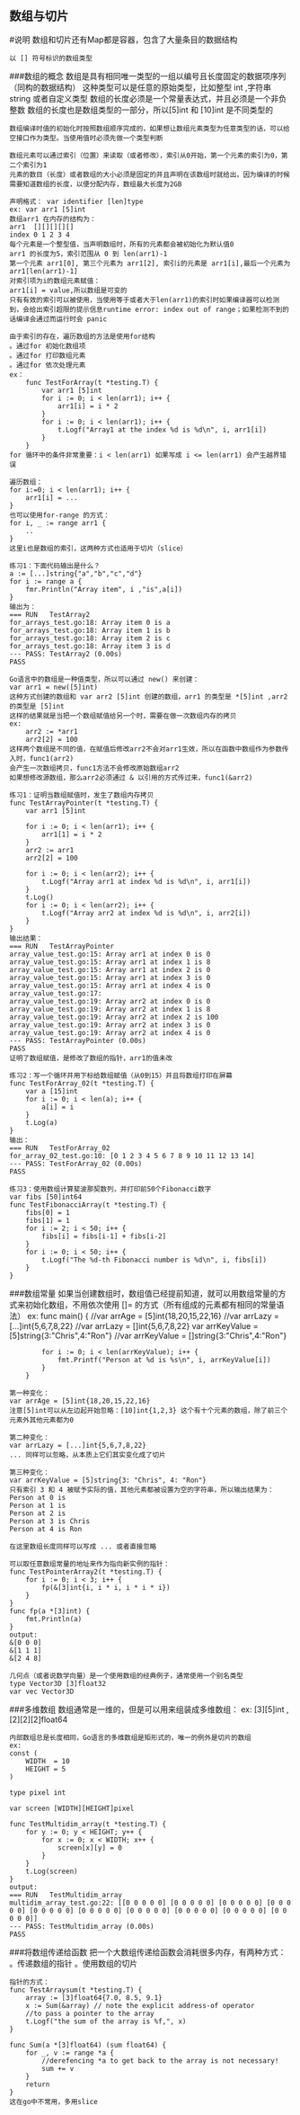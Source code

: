 数组与切片
-
#说明
    数组和切片还有Map都是容器，包含了大量条目的数据结构
    
    以 [] 符号标识的数组类型

###数组的概念
    数组是具有相同唯一类型的一组以编号且长度固定的数据项序列（同构的数据结构）
    这种类型可以是任意的原始类型，比如整型 int ,字符串 string 或者自定义类型
    数组的长度必须是一个常量表达式，并且必须是一个非负整数
    数组的长度也是数组类型的一部分，所以[5]int 和 [10]int 是不同类型的
    
    数组编译时值的初始化时按照数组顺序完成的，如果想让数组元素类型为任意类型的话，可以给空接口作为类型。当使用值时必须先做一个类型判断

    数组元素可以通过索引（位置）来读取（或者修改），索引从0开始，第一个元素的索引为0，第二个索引为1
    元素的数目（长度）或者数组的大小必须是固定的并且声明在该数组时就给出，因为编译的时候需要知道数组的长度，以便分配内存，数组最大长度为2GB

    声明格式： var identifier [len]type
    ex: var arr1 [5]int
    数组arr1 在内存的结构为：
    arr1  [][][][][]
    index 0 1 2 3 4
    每个元素是一个整型值，当声明数组时，所有的元素都会被初始化为默认值0
    arr1 的长度为5，索引范围从 0 到 len(arr1)-1
    第一个元素 arr1[0], 第三个元素为 arr1[2], 索引i的元素是 arr1[i],最后一个元素为arr1[len(arr1)-1]
    对索引项为i的数组元素赋值：
    arr1[i] = value,所以数组是可变的
    只有有效的索引可以被使用，当使用等于或者大于len(arr1)的索引时如果编译器可以检测到，会给出索引超限的提示信息runtime error: index out of range；如果检测不到的话编译会通过而运行时会 panic
    
    由于索引的存在，遍历数组的方法是使用for结构
    。通过for 初始化数组项
    。通过for 打印数组元素
    。通过for 依次处理元素
    ex：
        func TestForArray(t *testing.T) {
	        var arr1 [5]int
	        for i := 0; i < len(arr1); i++ {
		        arr1[i] = i * 2
	        }
	        for i := 0; i < len(arr1); i++ {
		        t.Logf("Array1 at the index %d is %d\n", i, arr1[i])
	        }
        }
    for 循环中的条件非常重要：i < len(arr1) 如果写成 i <= len(arr1) 会产生越界错误

    遍历数组：
    for i:=0; i < len(arr1); i++ {
        arr1[i] = ...
    }
    也可以使用for-range 的方式：
    for i, _ := range arr1 {
        ..
    }
    这里i也是数组的索引，这两种方式也适用于切片（slice）
    
    练习1：下面代码输出是什么？
    a := [...]string{"a","b","c","d"}
    for i := range a {
        fmr.Println("Array item", i ,"is",a[i])
    }
    输出为：
    === RUN   TestArray2
    for_arrays_test.go:18: Array item 0 is a
    for_arrays_test.go:18: Array item 1 is b
    for_arrays_test.go:18: Array item 2 is c
    for_arrays_test.go:18: Array item 3 is d
    --- PASS: TestArray2 (0.00s)
    PASS
    
    Go语言中的数组是一种值类型，所以可以通过 new() 来创建：
    var arr1 = new([5]int) 
    这种方式创建的数组和 var arr2 [5]int 创建的数组，arr1 的类型是 *[5]int ,arr2 的类型是 [5]int
    这样的结果就是当把一个数组赋值给另一个时，需要在做一次数组内存的拷贝 
    ex:     
        arr2 := *arr1
        arr2[2] = 100
    这样两个数组是不同的值，在赋值后修改arr2不会对arr1生效，所以在函数中数组作为参数传入时，func1(arr2) 
    会产生一次数组拷贝，func1方法不会修改原始数组arr2
    如果想修改源数组，那么arr2必须通过 & 以引用的方式传过来，func1(&arr2)
    
    练习1：证明当数组赋值时，发生了数组内存拷贝  
    func TestArrayPointer(t *testing.T) {
	    var arr1 [5]int

	    for i := 0; i < len(arr1); i++ {
		    arr1[1] = i * 2
	    }
	    arr2 := arr1
	    arr2[2] = 100

	    for i := 0; i < len(arr2); i++ {
		    t.Logf("Array arr1 at index %d is %d\n", i, arr1[i])
	    }
	    t.Log()
	    for i := 0; i < len(arr2); i++ {
		    t.Logf("Array arr2 at index %d is %d\n", i, arr2[i])
	    }
    }
    输出结果：
    === RUN   TestArrayPointer
    array_value_test.go:15: Array arr1 at index 0 is 0
    array_value_test.go:15: Array arr1 at index 1 is 8
    array_value_test.go:15: Array arr1 at index 2 is 0
    array_value_test.go:15: Array arr1 at index 3 is 0
    array_value_test.go:15: Array arr1 at index 4 is 0
    array_value_test.go:17: 
    array_value_test.go:19: Array arr2 at index 0 is 0
    array_value_test.go:19: Array arr2 at index 1 is 8
    array_value_test.go:19: Array arr2 at index 2 is 100
    array_value_test.go:19: Array arr2 at index 3 is 0
    array_value_test.go:19: Array arr2 at index 4 is 0
    --- PASS: TestArrayPointer (0.00s)
    PASS
    证明了数组赋值，是修改了数组的指针，arr1的值未改

    练习2：写一个循环并用下标给数组赋值（从0到15）并且将数组打印在屏幕
    func TestForArray_02(t *testing.T) {
	    var a [15]int
	    for i := 0; i < len(a); i++ {
		    a[i] = i
	    }
	    t.Log(a)
    }
    输出：
    === RUN   TestForArray_02
    for_array_02_test.go:10: [0 1 2 3 4 5 6 7 8 9 10 11 12 13 14]
    --- PASS: TestForArray_02 (0.00s)
    PASS

    练习3：使用数组计算斐波那契数列，并打印前50个Fibonacci数字
    var fibs [50]int64
    func TestFibonacciArray(t *testing.T) {
	    fibs[0] = 1
	    fibs[1] = 1
	    for i := 2; i < 50; i++ {
		    fibs[i] = fibs[i-1] + fibs[i-2]
	    }
	    for i := 0; i < 50; i++ {
		    t.Logf("The %d-th Fibonacci number is %d\n", i, fibs[i])
	    }
    }
    

###数组常量
    如果当创建数组时，数组值已经提前知道，就可以用数组常量的方式来初始化数组，不用依次使用 []= 的方式（所有组成的元素都有相同的常量语法）
    ex:
        func main() {
            //var arrAge = [5]int{18,20,15,22,16}
            //var arrLazy = [...]int{5,6,7,8,22}
            //var arrLazy = []int{5,6,7,8,22}
            var arrKeyValue = [5]string{3:"Chris",4:"Ron"}
            //var arrKeyValue = []string{3:"Chris",4:"Ron"}

            for i := 0; i < len(arrKeyValue); i++ {
                fmt.Printf("Person at %d is %s\n", i, arrKeyValue[i])
            }
        }
    
    第一种变化：
    var arrAge = [5]int{18,20,15,22,16}
    注意[5]int可以从左边起开始忽略：[10]int{1,2,3} 这个有十个元素的数组，除了前三个元素外其他元素都为0
    
    第二种变化：
    var arrLazy = [...]int{5,6,7,8,22}
    ... 同样可以忽略，从本质上它们其实变化成了切片
    
    第三种变化：
    var arrKeyValue = [5]string{3: "Chris", 4: "Ron"}
    只有索引 3 和 4 被赋予实际的值，其他元素都被设置为空的字符串，所以输出结果为：
    Person at 0 is
    Person at 1 is
    Person at 2 is
    Person at 3 is Chris   
    Person at 4 is Ron

    在这里数组长度同样可以写成 ... 或者直接忽略
    
    可以取任意数组常量的地址来作为指向新实例的指针：
    func TestPointerArray2(t *testing.T) {
	    for i := 0; i < 3; i++ {
		    fp(&[3]int{i, i * i, i * i * i})
	    }
    }
    func fp(a *[3]int) {
        fmt.Println(a)
    }   
    output:
    &[0 0 0]
    &[1 1 1]
    &[2 4 8]
    
    几何点（或者说数学向量）是一个使用数组的经典例子，通常使用一个别名类型
    type Vector3D [3]float32
    var vec Vector3D

###多维数组
    数组通常是一维的，但是可以用来组装成多维数组：
    ex:
    [3][5]int , [2][2][2]float64
    
    内部数组总是长度相同，Go语言的多维数组是矩形式的，唯一的例外是切片的数组
    ex:
    const (
	    WIDTH  = 10
	    HEIGHT = 5
    )

    type pixel int

    var screen [WIDTH][HEIGHT]pixel
    
    func TestMultidim_array(t *testing.T) {
        for y := 0; y < HEIGHT; y++ {
            for x := 0; x < WIDTH; x++ {
                screen[x][y] = 0
            }
        }
        t.Log(screen)
    }
    output:
    === RUN   TestMultidim_array
    multidim_array_test.go:22: [[0 0 0 0 0] [0 0 0 0 0] [0 0 0 0 0] [0 0 0 0 0] [0 0 0 0 0] [0 0 0 0 0] [0 0 0 0 0] [0 0 0 0 0] [0 0 0 0 0] [0 0 0 0 0]]
    --- PASS: TestMultidim_array (0.00s)
    PASS

###将数组传递给函数
    把一个大数组传递给函数会消耗很多内存，有两种方式：
        。传递数组的指针
        。使用数组的切片
    
    指针的方式：
    func TestArraysum(t *testing.T) {
	    array := [3]float64{7.0, 8.5, 9.1}
	    x := Sum(&array) // note the explicit address-of operator
	    //to pass a pointer to the array
	    t.Logf("the sum of the array is %f,", x)
    }

    func Sum(a *[3]float64) (sum float64) {
        for _, v := range *a {
            //derefencing *a to get back to the array is not necessary!
            sum += v
        }
        return
    }
    这在go中不常用，多用slice




















